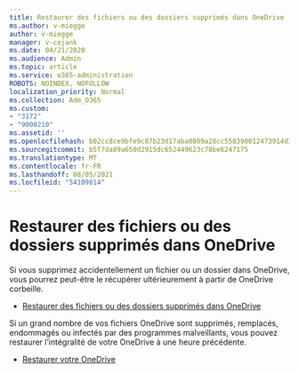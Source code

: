 ```yaml
---
title: Restaurer des fichiers ou des dossiers supprimés dans OneDrive
ms.author: v-miegge
author: v-miegge
manager: v-cojank
ms.date: 04/21/2020
ms.audience: Admin
ms.topic: article
ms.service: o365-administration
ROBOTS: NOINDEX, NOFOLLOW
localization_priority: Normal
ms.collection: Adm_O365
ms.custom:
- "3172"
- "9000210"
ms.assetid: ''
ms.openlocfilehash: b02cc8ce9bfe9c87b23d17aba0809a28cc558390812473914d378d60ea30a660
ms.sourcegitcommit: b5f7da89a650d2915dc652449623c78be6247175
ms.translationtype: MT
ms.contentlocale: fr-FR
ms.lasthandoff: 08/05/2021
ms.locfileid: "54109814"
---
```

# <a name="restore-deleted-files-or-folders-in-onedrive"></a>Restaurer des fichiers ou des dossiers supprimés dans OneDrive

Si vous supprimez accidentellement un fichier ou un dossier dans OneDrive, vous pourrez peut-être le récupérer ultérieurement à partir de OneDrive corbeille.

* [Restaurer des fichiers ou des dossiers supprimés dans OneDrive](https://support.office.com/article/restore-deleted-files-or-folders-in-onedrive-949ada80-0026-4db3-a953-c99083e6a84f)

Si un grand nombre de vos fichiers OneDrive sont supprimés, remplacés, endommagés ou infectés par des programmes malveillants, vous pouvez restaurer l’intégralité de votre OneDrive à une heure précédente.

* [Restaurer votre OneDrive](https://support.office.com/article/Restore-your-OneDrive-fa231298-759d-41cf-bcd0-25ac53eb8a15)
